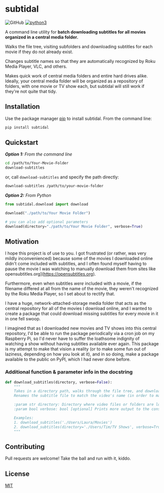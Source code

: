 # subtidal

![GitHub](https://img.shields.io/github/license/athena15/subtidal.svg)
[![python3](https://img.shields.io/badge/built%20with-Python%203-red.svg)](https://www.python.org/)

A command line utility for **batch downloading subtitles for all movies organized in a central media folder.**

Walks the file tree, visiting subfolders and downloading subtitles for each movie if they do not already exist.

Changes subtitle names so that they are automatically recognized by Roku Media Player, VLC, and others.

Makes quick work of central media folders and entire hard drives alike. Ideally, your central media folder will be organized as a repository of folders, with one movie or TV show each, but subtidal will still work if they're not quite that tidy.

## Installation

Use the package manager [pip](https://pip.pypa.io/en/stable/) to install subtidal. From the command line:

```bash
pip install subtidal
```

## Quickstart
***Option 1:** From the command line*

```bash
cd /path/to/Your-Movie-Folder
download-subtitles
```
or, call `download-subtitles` and specify the path directly:
```bash
download-subtitles /path/to/your-movie-folder
```

***Option 2:** From Python*

```python
from subtidal.download import download

download("./path/to/Your Movie Folder")

# you can also add optional parameters
download(directory="./path/to/Your Movie Folder", verbose=True)
```

## Motivation

I hope this project is of use to you. I got frustrated (or rather, was very mildly inconvenienced) because some of the movies I downloaded online didn't come included with subtitles, and I often found myself having to pause the movie I was watching to manually download them from sites like opensubtitles.org](https://opensubtitles.org).

Furthermore, even when subtitles *were* included with a movie, if the filename differed at all from the name of the movie, they weren't recognized by the Roku Media Player, so I set about to rectify that.

I have a huge, network-attached-storage media folder that acts as the central repository for all of the movies I download online, and I wanted to create a package that could download missing subtitles for every movie in it in one fell swoop.

I imagined that as I downloaded new movies and TV shows into this central repository, I'd be able to run the package periodically via a cron job on my Raspberry Pi, so I'd never have to suffer the loathsome indignity of watching a show without having subtitles available ever again. This package is my attempt to make that vision a reality (or to make some fun out of laziness, depending on how you look at it), and in so doing, make a package available to the public on PyPI, which I had never done before.

### Additional function & parameter info in the docstring

```python
def download_subtitles(directory, verbose=False):
    """
    Takes in a directory path, walks through the file tree, and downloads subtitles for any video files found.
    Renames the subtitle file to match the video's name (in order to make it compatible with Roku Media Player.)

    :param str directory: Directory where video files or folders are located.
    :param bool verbose: bool [optional] Prints more output to the console.

    Examples:
    1. download_subtitles('./Users/Laura/Movies')
    2. download_subtitles(directory='./Users/Tim/TV Shows', verbose=True)
    """
```


## Contributing
Pull requests are welcome! Take the ball and run with it, kiddo.

## License
[MIT](https://choosealicense.com/licenses/mit/)